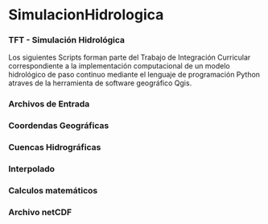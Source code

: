 # SimulacionHidrologica
### TFT - Simulación Hidrológica 
Los siguientes Scripts forman parte del Trabajo de Integración Curricular correspondiente a la implementación computacional de un modelo hidrológico de paso continuo mediante el lenguaje de programación Python atraves de la herramienta de software geográfico Qgis. 

### Archivos de Entrada 
### Coordendas Geográficas
### Cuencas Hidrográficas 
### Interpolado
### Calculos matemáticos
### Archivo netCDF


